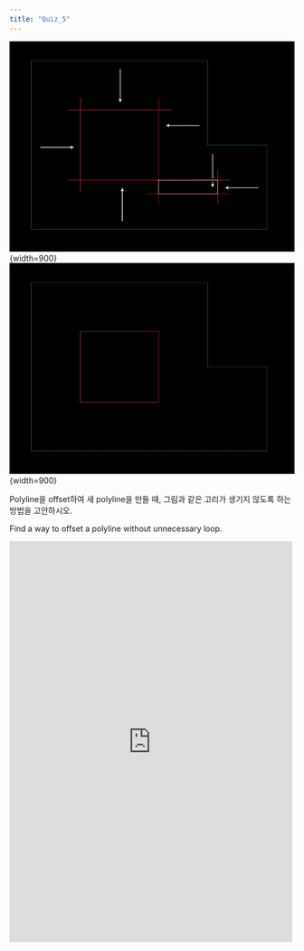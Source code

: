 ```yaml
---
title: "Quiz_5"
---
```


![blx-quiz-5-1](../../../../../assets/blx-quiz/blx-quiz-5-1.png){width=900}
![blx-quiz-5-2](../../../../../assets/blx-quiz/blx-quiz-5-2.png){width=900}

Polyline을 offset하여 새 polyline을 만들 때, 그림과 같은 고리가 생기지 않도록 하는 방법을 고안하시오.

Find a way to offset a polyline without unnecessary loop.

<iframe src="https://www.facebook.com/plugins/post.php?href=https%3A%2F%2Fwww.facebook.com%2Fboundless.X%2Fposts%2Fpfbid0364antn6SnJAD1K3qiYp8a7QnTnuZmXsx2pGMQBmNAS1TkvnkUAKcDimG8mtAz2fNl&show_text=true&width=500&is_preview=true" width="500" height="709" style="border:none;overflow:hidden" scrolling="no" frameborder="0" allowfullscreen="true" allow="autoplay; clipboard-write; encrypted-media; picture-in-picture; web-share"></iframe>
